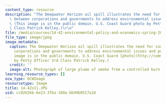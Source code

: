 ```yaml
---
content_type: resource
description: "The Deepwater Horizon oil spill illustrates the need for cooperation\
  \ between corporations and governments to address environmental issues and policy.\
  \ (This image is in the public domain. U.S. Coast Guard photo by Petty Officer 3rd\
  \ Class Patrick Kelley.)\r\n"
file: /media/courses/14-42-environmental-policy-and-economics-spring-2011/cc02626b6e233fba160abb49b0517a18_14-42s11.JPG
file_type: image/jpeg
image_metadata:
  caption: The Deepwater Horizon oil spill illustrates the need for cooperation between
    corporations and governments to address environmental issues and policy. (This
    image is in the public domain. U.S. Coast Guard [photo](http://commons.wikimedia.org/wiki/File:Defense.gov_photo_essay_100506-N-6070S-346.jpg)
    by Petty Officer 3rd Class Patrick Kelley.)
  credit: ''
  image-alt: Photograph of large plume of smoke from a controlled burn of an oil spill.
learning_resource_types: []
ocw_type: OCWImage
resourcetype: Image
title: 14-42s11.JPG
uid: cc02626b-6e23-3fba-160a-bb49b0517a18
---
```

